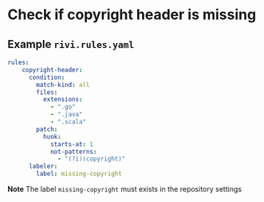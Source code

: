 # Check if copyright header is missing

## Example `rivi.rules.yaml`

```yaml
rules:
    copyright-header:
      condition:
        match-kind: all
        files:
          extensions:
            - ".go"
            - ".java"
            - ".scala"
        patch:
          hunk:
            starts-at: 1
            not-patterns: 
              - "(?i)(copyright)"
      labeler:
        label: missing-copyright
```

**Note** The label `missing-copyright` must exists in the repository settings  